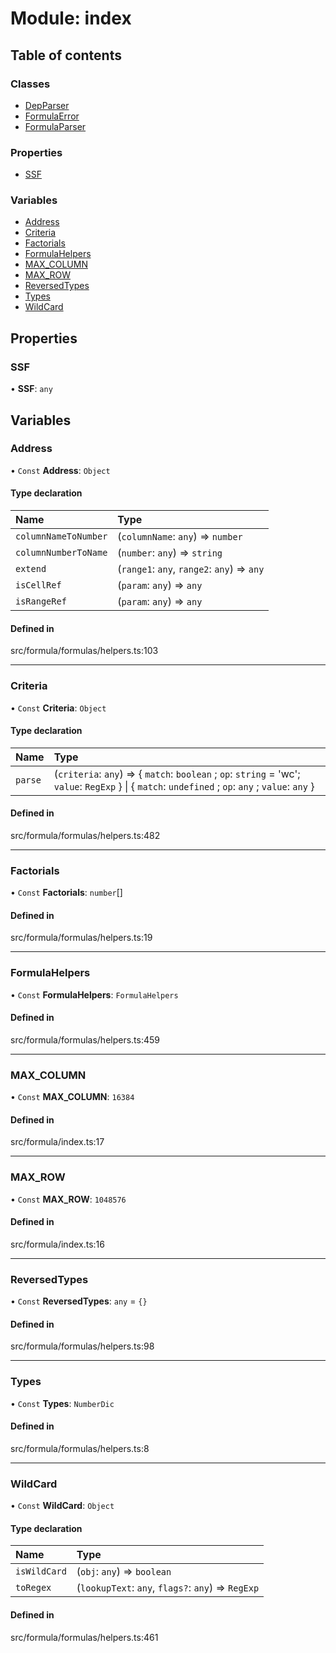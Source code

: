 # Module: index

## Table of contents

### Classes

- [DepParser](../classes/index.DepParser.md)
- [FormulaError](../classes/index.FormulaError.md)
- [FormulaParser](../classes/index.FormulaParser.md)

### Properties

- [SSF](index.md#ssf)

### Variables

- [Address](index.md#address)
- [Criteria](index.md#criteria)
- [Factorials](index.md#factorials)
- [FormulaHelpers](index.md#formulahelpers)
- [MAX\_COLUMN](index.md#max_column)
- [MAX\_ROW](index.md#max_row)
- [ReversedTypes](index.md#reversedtypes)
- [Types](index.md#types)
- [WildCard](index.md#wildcard)

## Properties

### SSF

• **SSF**: `any`

## Variables

### Address

• `Const` **Address**: `Object`

#### Type declaration

| Name | Type |
| :------ | :------ |
| `columnNameToNumber` | (`columnName`: `any`) => `number` |
| `columnNumberToName` | (`number`: `any`) => `string` |
| `extend` | (`range1`: `any`, `range2`: `any`) => `any` |
| `isCellRef` | (`param`: `any`) => `any` |
| `isRangeRef` | (`param`: `any`) => `any` |

#### Defined in

src/formula/formulas/helpers.ts:103

___

### Criteria

• `Const` **Criteria**: `Object`

#### Type declaration

| Name | Type |
| :------ | :------ |
| `parse` | (`criteria`: `any`) => { `match`: `boolean` ; `op`: `string` = 'wc'; `value`: `RegExp`  } \| { `match`: `undefined` ; `op`: `any` ; `value`: `any`  } |

#### Defined in

src/formula/formulas/helpers.ts:482

___

### Factorials

• `Const` **Factorials**: `number`[]

#### Defined in

src/formula/formulas/helpers.ts:19

___

### FormulaHelpers

• `Const` **FormulaHelpers**: `FormulaHelpers`

#### Defined in

src/formula/formulas/helpers.ts:459

___

### MAX\_COLUMN

• `Const` **MAX\_COLUMN**: ``16384``

#### Defined in

src/formula/index.ts:17

___

### MAX\_ROW

• `Const` **MAX\_ROW**: ``1048576``

#### Defined in

src/formula/index.ts:16

___

### ReversedTypes

• `Const` **ReversedTypes**: `any` = `{}`

#### Defined in

src/formula/formulas/helpers.ts:98

___

### Types

• `Const` **Types**: `NumberDic`

#### Defined in

src/formula/formulas/helpers.ts:8

___

### WildCard

• `Const` **WildCard**: `Object`

#### Type declaration

| Name | Type |
| :------ | :------ |
| `isWildCard` | (`obj`: `any`) => `boolean` |
| `toRegex` | (`lookupText`: `any`, `flags?`: `any`) => `RegExp` |

#### Defined in

src/formula/formulas/helpers.ts:461
